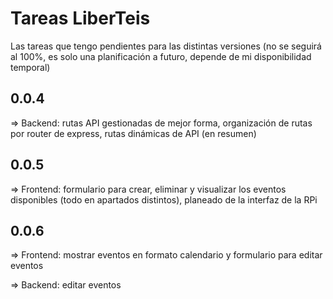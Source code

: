 # Tareas LiberTeis
Las tareas que tengo pendientes para las distintas versiones (no se seguirá al 100%, es solo una planificación a futuro, depende de mi disponibilidad temporal)

## 0.0.4

=> Backend: rutas API gestionadas de mejor forma, organización de rutas por router de express, rutas dinámicas de API (en resumen)

## 0.0.5

=> Frontend: formulario para crear, eliminar y visualizar los eventos disponibles (todo en apartados distintos), planeado de la interfaz de la RPi

## 0.0.6

=> Frontend: mostrar eventos en formato calendario y formulario para editar eventos

=> Backend: editar eventos